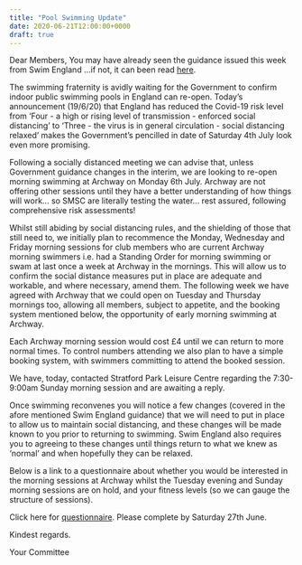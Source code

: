 ```yaml
---
title: "Pool Swimming Update"
date: 2020-06-21T12:00:00+0000
draft: true 
---
```

Dear Members,
You may have already seen the guidance issued this week from Swim England …if not, it can been read [here](https://www.swimming.org/swimengland/pool-return-guidance-documents/).

The swimming fraternity is avidly waiting for the Government to confirm indoor public swimming pools in England can re-open. Today’s announcement (19/6/20) that England has reduced the Covid-19 risk level from ‘Four - a high or rising level of transmission - enforced social distancing’ to ‘Three - the virus is in general circulation - social distancing relaxed’ makes the Government’s pencilled in date of Saturday 4th July look even more promising.

Following a socially distanced meeting we can advise that, unless Government guidance changes in the interim, we are looking to re-open morning swimming at Archway on Monday 6th July. Archway are not offering other sessions until they have a better understanding of how things will work... so SMSC are literally testing the water... rest assured, following comprehensive risk assessments!

Whilst still abiding by social distancing rules, and the shielding of those that still need to, we initially plan to recommence the Monday, Wednesday and Friday morning sessions for club members who are current Archway morning swimmers i.e. had a Standing Order for morning swimming or swam at last once a week at Archway in the mornings. This will allow us to confirm the social distance measures put in place are adequate and workable, and where necessary, amend them. The following week we have agreed with Archway that we could open on Tuesday and Thursday mornings too, allowing all members, subject to appetite, and the booking system mentioned below, the opportunity of early morning swimming at Archway.

Each Archway morning session would cost £4 until we can return to more normal times. To control numbers attending we also plan to have a simple booking system, with swimmers committing to attend the booked session.

We have, today, contacted Stratford Park Leisure Centre regarding the 7:30-9:00am Sunday morning session and are awaiting a reply.

Once swimming reconvenes you will notice a few changes (covered in the afore mentioned Swim England guidance) that we will need to put in place to allow us to maintain social distancing, and these changes will be made known to you prior to returning to swimming. Swim England also requires you to agreeing to these changes until things return to what we knew as ‘normal’ and when hopefully they can be relaxed.

Below is a link to a questionnaire about whether you would be interested in the morning sessions at Archway whilst the Tuesday evening and Sunday morning sessions are on hold, and your fitness levels (so we can gauge the structure of sessions).

Click here for [questionnaire](https://forms.office.com/Pages/ResponsePage.aspx?id=j4kDpuJ9ukW2fdNftRmyz6k3r-hPIOdPj_k1u0SztT5UOUFMVjMwMzVaUUFUQlgwQ1pTNzJBSzdQWC4u). Please complete by Saturday 27th June.

Kindest regards.

Your Committee

<!--more-->

